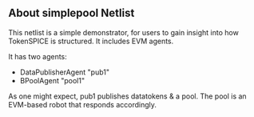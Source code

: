 ## About simplepool Netlist

This netlist is a simple demonstrator, for users to gain insight into how TokenSPICE is structured. It includes EVM agents.

It has two agents:

- DataPublisherAgent "pub1"
- BPoolAgent "pool1"

As one might expect, pub1 publishes datatokens & a pool. The pool is an EVM-based robot that responds accordingly.